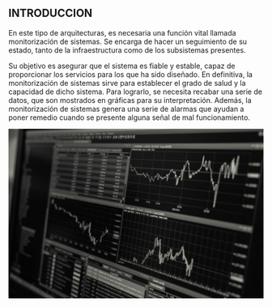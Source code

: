 ## INTRODUCCION

En este tipo de arquitecturas, es necesaria una función vital llamada monitorización de sistemas. Se encarga de hacer un seguimiento de su estado, tanto de la infraestructura como de los subsistemas presentes.

 

Su objetivo es asegurar que el sistema es fiable y estable, capaz de proporcionar los servicios para los que ha sido diseñado. En definitiva, la monitorización de sistemas sirve para establecer el grado de salud y la capacidad de dicho sistema.
Para lograrlo, se necesita recabar una serie de datos, que son mostrados en gráficas para su interpretación. Además, la monitorización de sistemas genera una serie de alarmas que ayudan a poner remedio cuando se presente alguna señal de mal funcionamiento.

![IMG](/img/monitoritzacio.jpg)
